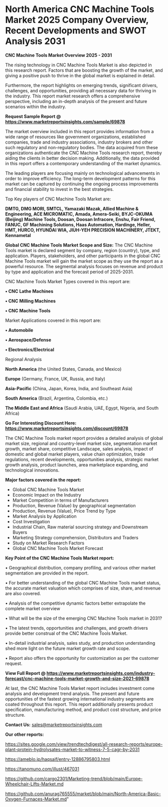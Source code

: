 # North America CNC Machine Tools Market 2025 Company Overview, Recent Developments and SWOT Analysis 2031

<Strong> CNC Machine Tools Market Overview 2025 - 2031</strong>

The rising technology in CNC Machine Tools Market is also depicted in this research report. Factors that are boosting the growth of the market, and giving a positive push to thrive in the global market is explained in detail.

Furthermore, the report highlights on emerging trends, significant drivers, challenges, and opportunities, providing all necessary data for thriving in the industry. This report market research offers a comprehensive perspective, including an in-depth analysis of the present and future scenarios within the industry.

<strong>Request Sample Report @ <a href=https://www.marketreportsinsights.com/sample/69878>https://www.marketreportsinsights.com/sample/69878</a></strong>

The market overview included in this report provides information from a wide range of resources like government organizations, established companies, trade and industry associations, industry brokers and other such regulatory and non-regulatory bodies. The data acquired from these organizations authenticate the CNC Machine Tools research report, thereby aiding the clients in better decision making. Additionally, the data provided in this report offers a contemporary understanding of the market dynamics.

The leading players are focusing mainly on technological advancements in order to improve efficiency. The long-term development patterns for this market can be captured by continuing the ongoing process improvements and financial stability to invest in the best strategies.

Top Key players of CNC Machine Tools Market are:

<strong>DMTG, DMG MORI, SMTCL, Yamazaki Mazak, Allied Machine & Engineering, ACE MICROMATIC, Amada, Amera-Seiki, BYJC-OKUMA (Beijing) Machine Tools, Doosan, Doosan Infracore, Enshu, Fair Friend, FANUC, GF Machining Solutions, Haas Automation, Hardinge, Heller, HMT, HURCO, HYUNDAI WIA, JIUH-YEH PRECISION MACHINERY, JTEKT, Kennametal</strong>

<strong><b>Global CNC Machine Tools Market Scope and Size:</b></strong>
The CNC Machine Tools market is declared segment by company, region (country), type, and application. Players, stakeholders, and other participants in the global CNC Machine Tools market will gain the market scope as they use the report as a powerful resource. The segmental analysis focuses on revenue and product by type and application and the forecast period of 2025-2031.

CNC Machine Tools Market Types covered in this report are:

<strong>• CNC Lathe Machines

• CNC Milling Machines

• CNC Machine Tools</strong>

Market Applications covered in this report are:

<strong>• Automobile

• Aerospace/Defense

• Electronics/Electrical</strong> 

Regional Analysis

<strong>North America</strong> (the United States, Canada, and Mexico)

<strong>Europe</strong> (Germany, France, UK, Russia, and Italy)

<strong>Asia-Pacific</strong> (China, Japan, Korea, India, and Southeast Asia)

<strong>South America</strong> (Brazil, Argentina, Colombia, etc.)

<strong>The Middle East and Africa</strong> (Saudi Arabia, UAE, Egypt, Nigeria, and South Africa)

<strong>Go For Interesting Discount Here: <a href=https://www.marketreportsinsights.com/discount/69878>https://www.marketreportsinsights.com/discount/69878</a></strong>

The CNC Machine Tools market report provides a detailed analysis of global market size, regional and country-level market size, segmentation market growth, market share, competitive Landscape, sales analysis, impact of domestic and global market players, value chain optimization, trade regulations, recent developments, opportunities analysis, strategic market growth analysis, product launches, area marketplace expanding, and technological innovations.

<strong><b>Major factors covered in the report:</b></strong>
<ul>
  <li>Global CNC Machine Tools Market </li>
  <li>Economic Impact on the Industry</li>
  <li>Market Competition in terms of Manufacturers</li>
  <li>Production, Revenue (Value) by geographical segmentation</li>
  <li>Production, Revenue (Value), Price Trend by Type</li>
  <li>Market Analysis by Application</li>
  <li>Cost Investigation</li>
  <li>Industrial Chain, Raw material sourcing strategy and Downstream Buyers</li>
  <li>Marketing Strategy comprehension, Distributors and Traders</li>
  <li>Study on Market Research Factors</li>
  <li>Global CNC Machine Tools Market Forecast</li>
</ul>

<strong><b>Key Point of the CNC Machine Tools Market report:</b></strong>

• Geographical distribution, company profiling, and various other market segmentation are provided in the report.

• For better understanding of the global CNC Machine Tools market status, the accurate market valuation which comprises of size, share, and revenue are also covered.

• Analysis of the competitive dynamic factors better extrapolate the complete market overview

• What will be the size of the emerging CNC Machine Tools market in 2031?

• The latest trends, opportunities and challenges, and growth drivers provide better construal of the CNC Machine Tools Market.

• In-detail industrial analysis, sales study, and production understanding shed more light on the future market growth rate and scope.

• Report also offers the opportunity for customization as per the customer request.

<strong><b>View Full Report @ <a href=https://www.marketreportsinsights.com/industry-forecast/cnc-machine-tools-market-growth-and-size-2021-69878>https://www.marketreportsinsights.com/industry-forecast/cnc-machine-tools-market-growth-and-size-2021-69878</a></b></strong>


At last, the CNC Machine Tools Market report includes investment come analysis and development trend analysis. The present and future opportunities of the fastest growing international industry segments are coated throughout this report. This report additionally presents product specification, manufacturing method, and product cost structure, and price structure.

<strong>Contact Us:</strong>
sales@marketreportsinsights.com

<strong>Our other reports:</strong>

<a href=https://sites.google.com/view/trendtechdigest/all-research-reports/europe-plant-protein-hydrolysates-market-to-witness-7-5-cagr-by-2031>https://sites.google.com/view/trendtechdigest/all-research-reports/europe-plant-protein-hydrolysates-market-to-witness-7-5-cagr-by-2031</a>

<a href=https://ameblo.jp/haqsaif/entry-12886795803.html>https://ameblo.jp/haqsaif/entry-12886795803.html</a>

<a href=https://tanomuno.com/illust/467031>https://tanomuno.com/illust/467031</a>

<a href=https://github.com/cargo2301/Marketing-trend/blob/main/Europe-Wheelchair-Lifts-Market.md>https://github.com/cargo2301/Marketing-trend/blob/main/Europe-Wheelchair-Lifts-Market.md</a>

<a href=https://github.com/anurag765555/market/blob/main/North-America-Basic-Oxygen-Furnaces-Market.md>https://github.com/anurag765555/market/blob/main/North-America-Basic-Oxygen-Furnaces-Market.md</a>"
